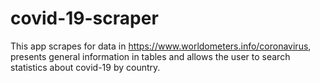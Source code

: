 # covid-19-scraper
This app scrapes for data in https://www.worldometers.info/coronavirus,  presents general information in tables and allows the user to search statistics about covid-19 by country.
